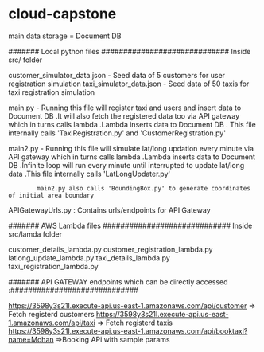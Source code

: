 # cloud-capstone

main data storage = Document DB 

####### Local python files #############################
Inside src/  folder

customer_simulator_data.json - Seed data of 5 customers for user registration simulation 
taxi_simulator_data.json  - Seed data of 50 taxis for taxi registration simulation 

main.py  - Running this file will register taxi and users and insert data to Document DB .It will also fetch the 			registered 	data too via API gateway which in turns calls lambda .Lambda inserts data to Document DB . 				This file internally calls 'TaxiRegistration.py' and 'CustomerRegistration.py'

main2.py  - Running this file will simulate lat/long updation every minute via API gateway which in turns calls lambda 			.Lambda inserts data to Document DB .Infinite loop will run every minute until interrupted to update 		  lat/long data .This file internally calls 'LatLongUpdater.py'


			main2.py also calls 'BoundingBox.py' to generate coordinates of initial area boundary 


APIGatewayUrls.py  : Contains urls/endpoints for API Gateway 



####### AWS Lambda files  #############################
Inside src/lamda  folder

customer_details_lambda.py
customer_registration_lambda.py
latlong_update_lambda.py
taxi_details_lambda.py
taxi_registration_lambda.py


####### API GATEWAY endpoints which can be directly accessed :#############################

https://3598y3s21l.execute-api.us-east-1.amazonaws.com/api/customer  => Fetch registerd customers
https://3598y3s21l.execute-api.us-east-1.amazonaws.com/api/taxi   =>    Fetch registerd taxis
https://3598y3s21l.execute-api.us-east-1.amazonaws.com/api/booktaxi?name=Mohan   =>Booking APi with sample params



